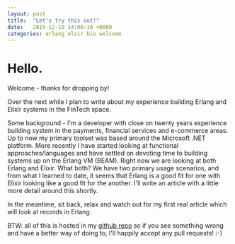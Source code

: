 ```yaml
---
layout: post
title:  "Let's try this out!"
date:   2015-12-10 14:06:10 +0000
categories: erlang elxir bio welcome
---
```

Hello.
====== 

Welcome - thanks for dropping by!

Over the next while I plan to write about my experience building Erlang and Elixir systems in the FinTech space.

Some background - I'm a developer with close on twenty years experience building system in the payments, 
financial services and e-commerce areas. Up to now my primary toolset was based around the Microsoft .NET 
platform. More recently I have started looking at functional approaches/languages and have settled on devoting 
time to building systems up on the Erlang VM (BEAM). Right now we are looking at both Erlang and Elixir. What both? We 
have two primary usage scenarios, and from what I learned to date, it seems that Erlang is a good fit for one 
with Elixir looking like a good fit for the another. I'll write an article with a little more detail around this shortly.

In the meantime, sit back, relax and watch out for my first real article which will look at records in Erlang.

BTW: all of this is hosted in my [github repo](http://github.com/brianboru/brianboru.github.io) so if you see something wrong and have a better way of doing to, I'll 
happily accept any pull requests! :-)
 